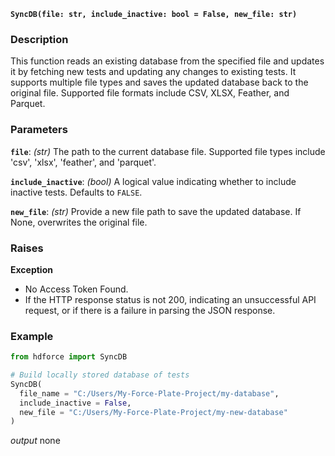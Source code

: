 __`SyncDB(file: str, include_inactive: bool = False, new_file: str)`__

### Description
This function reads an existing database from the specified file and updates it by fetching new tests and updating any changes to existing tests. It supports multiple file types and saves the updated database back to the original file. Supported file formats include CSV, XLSX, Feather, and Parquet.

### Parameters
__`file`__: _(str)_ The path to the current database file. Supported file types include 'csv', 'xlsx', 'feather', and 'parquet'.

__`include_inactive`__: _(bool)_ A logical value indicating whether to include inactive tests. Defaults to `FALSE`.

__`new_file`__: _(str)_ Provide a new file path to save the updated database. If None, overwrites the original file.

### Raises
**Exception**

* No Access Token Found.
* If the HTTP response status is not 200, indicating an unsuccessful API request, or if there is a failure in parsing the JSON response.


### Example

``` Python
from hdforce import SyncDB

# Build locally stored database of tests
SyncDB(
  file_name = "C:/Users/My-Force-Plate-Project/my-database",
  include_inactive = False,
  new_file = "C:/Users/My-Force-Plate-Project/my-new-database"
)

```

_output_
none
